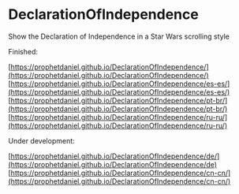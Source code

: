 # DeclarationOfIndependence
Show the Declaration of Independence in a Star Wars scrolling style

Finished:

[https://prophetdaniel.github.io/DeclarationOfIndependence/](https://prophetdaniel.github.io/DeclarationOfIndependence/)
[https://prophetdaniel.github.io/DeclarationOfIndependence/es-es/](https://prophetdaniel.github.io/DeclarationOfIndependence/es-es/)
[https://prophetdaniel.github.io/DeclarationOfIndependence/pt-br/](https://prophetdaniel.github.io/DeclarationOfIndependence/pt-br/)
[https://prophetdaniel.github.io/DeclarationOfIndependence/ru-ru/](https://prophetdaniel.github.io/DeclarationOfIndependence/ru-ru/)

Under development:

[https://prophetdaniel.github.io/DeclarationOfIndependence/de/](https://prophetdaniel.github.io/DeclarationOfIndependence/de)
[https://prophetdaniel.github.io/DeclarationOfIndependence/cn-cn/](https://prophetdaniel.github.io/DeclarationOfIndependence/cn-cn/)
